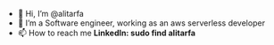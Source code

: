 - 👋 Hi, I’m @alitarfa
- 👀 I’m a Software engineer, working as an aws serverless developer
- 📫 How to reach me **LinkedIn: sudo find alitarfa**

<!---
alitarfa/alitarfa is a ✨ special ✨ repository because its `README.md` (this file) appears on your GitHub profile.
You can click the Preview link to take a look at your changes.
--->
